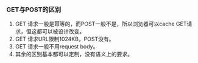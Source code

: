 ### GET与POST的区别

1. GET 请求一般是幂等的，而POST一般不是，所以浏览器可以cache GET请求，但这都可以被设计改变。
2. GET 请求URL限制1024KB，POST没有。
3. GET 请求一般不用request body。
4. 其余的区别基本都可以定制，没有语义上的要求。
